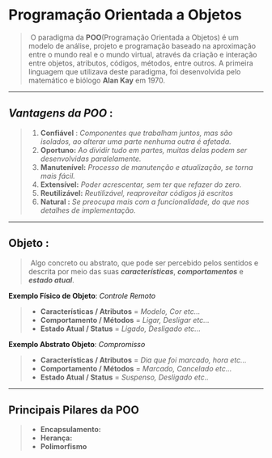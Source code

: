 # 												Programação Orientada a Objetos

> ​		 O paradigma da **POO**(Programação Orientada a Objetos) é um  modelo de análise, projeto e programação baseado na aproximação entre o mundo real e o mundo virtual, através da criação e interação entre objetos, atributos, códigos, métodos, entre outros. A primeira linguagem que utilizava deste paradigma, foi desenvolvida pelo matemático e biólogo **Alan Kay** em 1970.
>

---

## ***Vantagens da POO*** :

> 1. **Confiável** : *Componentes que trabalham juntos, mas são isolados, ao alterar uma parte nenhuma outra é afetada.*
> 2. **Oportuno:** *Ao dividir tudo em partes, muitas delas podem ser desenvolvidas paralelamente.*
> 3. **Manutenível:** *Processo de manutenção e atualização, se torna mais fácil.*
> 4. **Extensível:** *Poder acrescentar, sem ter que refazer do zero.*  
> 5. **Reutilizável:** *Reutilizável, reaproveitar códigos já escritos* 
> 6. **Natural :** *Se preocupa mais com a funcionalidade, do que nos detalhes de implementação.*
>

---

## Objeto : 

> ​	Algo concreto ou abstrato, que pode ser percebido pelos sentidos e descrita por meio das suas ***características***, ***comportamentos*** e ***estado atual***.
>

**Exemplo Físico de Objeto**: *Controle Remoto*

> - **Características / Atributos**   =  *Modelo, Cor   etc...*
> - **Comportamento / Métodos** =  *Ligar, Desligar   etc...*
> - **Estado Atual / Status**          =  *Ligado, Desligado   etc...* 
>

**Exemplo Abstrato Objeto**: *Compromisso*

> - **Características / Atributos**   =  *Dia que foi marcado, hora  etc...*
> - **Comportamento / Métodos** =  *Marcado, Cancelado  etc...*
> - **Estado Atual / Status**          =  *Suspenso, Desligado   etc..*
>

----

## Principais Pilares da POO

> - **Encapsulamento:**
> - **Herança:**
> - **Polimorfismo**
